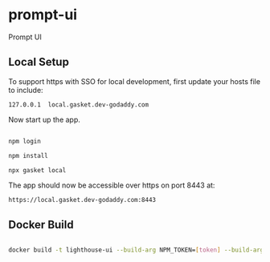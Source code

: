 # prompt-ui

Prompt UI

## Local Setup

To support https with SSO for local development, first update your hosts file
to include:

```
127.0.0.1  local.gasket.dev-godaddy.com
```

Now start up the app.

```bash

npm login

npm install

npx gasket local
```

The app should now be accessible over https on port 8443 at:

```
https://local.gasket.dev-godaddy.com:8443
```

## Docker Build

```bash

docker build -t lighthouse-ui --build-arg NPM_TOKEN=[token] --build-arg AWS_ENV=[env].
```
